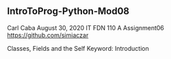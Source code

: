 ## IntroToProg-Python-Mod08
Carl Caba
August 30, 2020
IT FDN 110 A
Assignment06
https://github.com/simiaczar

 Classes, Fields and the Self Keyword:
Introduction




